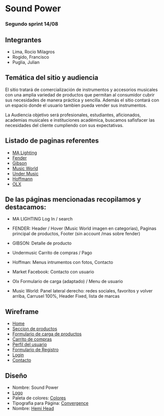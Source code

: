 # Sound Power
### Segundo sprint 14/08
## Integrantes
* Lima, Rocio Milagros
* Rogido, Francisco
* Puglia, Julian
## Temática del sitio y audiencia
El sitio tratará de comercialización de instrumentos y accesorios musicales con una amplia variedad de productos que permitan al consumidor cubrir sus necesidades de manera práctica y sencilla. Además el sitio contará con un espacio donde el usuario tambien pueda vender sus instrumentos.


La Audiencia objetivo será profesionales, estudiantes, aficionados, academias musicales e instituciones académica, buscamos safisfacer las necesidades  del cliente cumpliendo con sus expectativas.
## Listado de paginas referentes
* [MA Lighting](https://www.malighting.com/)
* [Fender](https://shop.fender.com/es/intl/start)
* [Gibson](https://www.gibson.com/)
* [Music World](https://www.musicworld.cl/)
* [Under Music](http://www.undermusic.com.ar/web/)
* [Hoffmann](https://www.hoffmannmusica.com.ar/)
* [OLX](https://www.olx.com.ar/)

## De las páginas mencionadas recopilamos y destacamos:

* MA LIGHTING
Log In / search

* FENDER:
Header / Hover (Music World imagen en categorias), 
Paginas principal de productos, 
Footer (sin account /mas sobre fender)

* GIBSON:
Detalle de producto

* Undermusic
Carrito de compras / Pago

* Hoffman:
Menus intrumentos con fotos, 
Contacto

* Market Facebook:
Contacto con usuario

* Olx
Formulario de carga (adaptado) / Menu de usuario

* Music World:
Panel lateral derecho: redes sociales, favoritos y volver arriba,
Carrusel 100%, 
Header Fixed, 
lista de marcas

## Wireframe
- [Home](https://github.com/JulianPuglia/grupo_4_SoundPower/blob/master/sprint1/wireframe/Home.png)
- [Seccion de productos](https://github.com/JulianPuglia/grupo_4_SoundPower/blob/master/sprint1/wireframe/principalProductos.png)
- [Formulario de carga de productos](https://github.com/JulianPuglia/grupo_4_SoundPower/blob/master/sprint1/wireframe/Formulario-productos.png)
- [Carrito de compras](https://github.com/JulianPuglia/grupo_4_SoundPower/blob/master/sprint1/wireframe/Carrito.png)
- [Perfil del usuario](https://github.com/JulianPuglia/grupo_4_SoundPower/blob/master/sprint1/wireframe/PerfilUsuario.png)
- [Formulario de Registro](https://github.com/JulianPuglia/grupo_4_SoundPower/blob/master/sprint1/wireframe/nuevoUsuario.png)
- [Login](https://github.com/JulianPuglia/grupo_4_SoundPower/blob/master/sprint1/wireframe/panelFuncionando.png)
- [Contacto](https://github.com/JulianPuglia/grupo_4_SoundPower/blob/master/sprint1/wireframe/contacto.png)

## Diseño
* Nombre: Sound Power
* [Logo](https://github.com/JulianPuglia/grupo_4_SoundPower/blob/master/sprint1/desing/logo/logo.png)
* Paleta de colores: [Colores](https://colorhunt.co/palette/74172)
* Tipografia para Página: [Convergence](https://fonts.google.com/specimen/Convergence)
* Nombre: [Hemi Head](https://www.1001fonts.com/hemi-head-426-font.html)

